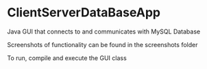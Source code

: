 # ClientServerDataBaseApp
Java GUI that connects to and communicates with MySQL Database

Screenshots of functionality can be found in the screenshots folder

To run, compile and execute the GUI class 